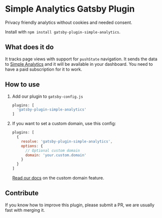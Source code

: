 # Simple Analytics Gatsby Plugin

Privacy friendly analytics without cookies and needed consent.

Install with `npm install gatsby-plugin-simple-analytics`.

## What does it do

It tracks page views with support for `pushState` navigation. It sends the data to [Simple Analytics](https://simpleanalytics.com) and it will be available in your dashboard. You need to have a paid subscription for it to work.

## How to use

1. Add our plugin to `gatsby-config.js`

    ```js
    plugins: [
      'gatsby-plugin-simple-analytics'
    ]
    ```

1. If you want to set a custom domain, use this config:

    ```js
    plugins: [
      {
        resolve: 'gatsby-plugin-simple-analytics',
        options: {
          // Optional custom domain
          domain: 'your.custom.domain'
        }
      }
    ]
    ```

    [Read our docs](https://docs.simpleanalytics.com/bypass-ad-blockers) on the custom domain feature.

## Contribute

If you know how to improve this plugin, please submit a PR, we are usually fast with merging it.

